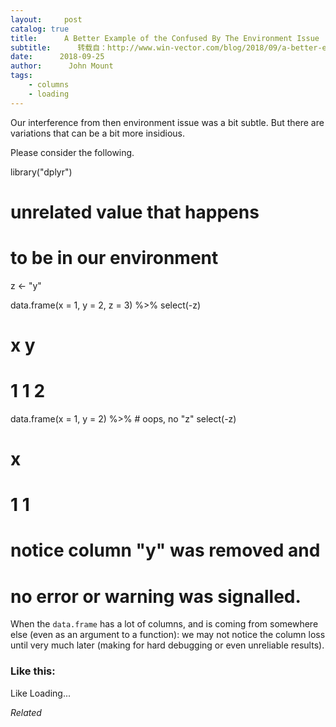 ```yaml
---
layout:     post
catalog: true
title:      A Better Example of the Confused By The Environment Issue
subtitle:      转载自：http://www.win-vector.com/blog/2018/09/a-better-example-of-the-confused-by-the-environment-issue/
date:      2018-09-25
author:      John Mount
tags:
    - columns
    - loading
---
```


Our interference from then environment issue was a bit subtle. But there are variations that can be a bit more insidious.

Please consider the following.





library("dplyr")

# unrelated value that happens 
# to be in our environment
z <- "y"


data.frame(x = 1, y = 2, z = 3) %>%
 select(-z) 
# x y
# 1 1 2

data.frame(x = 1, y = 2) %>% # oops, no "z"
 select(-z) 
# x
# 1 1

# notice column "y" was removed and
# no error or warning was signalled.

When the `data.frame` has a lot of columns, and is coming from somewhere else (even as an argument to a function): we may not notice the column loss until very much later (making for hard debugging or even unreliable results).

### Like this:

Like Loading...


*Related*

